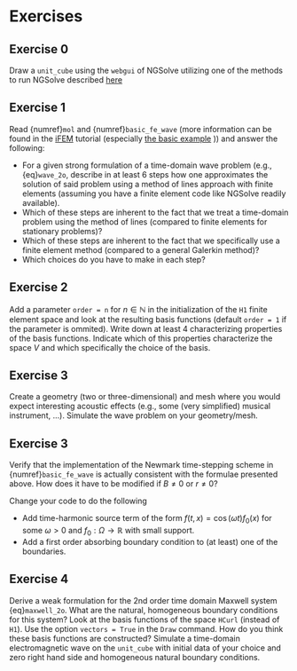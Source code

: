 # Exercises

## Exercise 0

Draw a `unit_cube` using the `webgui` of NGSolve utilizing one of the methods to run NGSolve described [here](first_numerics)

## Exercise 1 

Read {numref}`mol` and {numref}`basic_fe_wave` (more information can be found in the [iFEM](https://jschoeberl.github.io/iFEM) tutorial (especially [the basic example](https://jschoeberl.github.io/iFEM/primal/first_example.html) )) and answer the following:
  - For a given strong formulation of a time-domain wave problem (e.g., {eq}`wave_2o`, describe in at least 6 steps how one approximates the solution of said problem using a method of lines approach with finite elements (assuming you have a finite element code like NGSolve readily available).
  - Which of these steps are inherent to the fact that we treat a time-domain problem using the method of lines (compared to finite elements for stationary problems)?
  - Which of these steps are inherent to the fact that we specifically use a finite element method (compared to a general Galerkin method)?
  - Which choices do you have to make in each step?

## Exercise 2

Add a parameter `order = n` for $n\in\mathbb N$ in the initialization of the `H1` finite element space and look at the resulting basis functions (default `order = 1` if the parameter is ommited). Write down at least 4 characterizing properties of the basis functions. Indicate which of this properties characterize the space $V$ and which specifically the choice of the basis.

## Exercise 3

Create a geometry (two or three-dimensional) and mesh where you would expect interesting acoustic effects (e.g., some (very simplified) musical instrument, ...).
Simulate the wave problem on your geometry/mesh. 


## Exercise 3

Verify that the implementation of the Newmark time-stepping scheme in {numref}`basic_fe_wave` is actually consistent with the formulae presented above.
How does it have to be modified if $B\neq 0$ or $r\neq 0$?

Change your code to do the following
  - Add time-harmonic source term of the form $f(t,x)=\cos(\omega t) f_0(x)$ for some $\omega>0$ and $f_0:\Omega\to \mathbb R$ with small support.
  - Add a first order absorbing boundary condition to (at least) one of the boundaries.

## Exercise 4

Derive a weak formulation for the 2nd order time domain Maxwell system {eq}`maxwell_2o`. What are the natural, homogeneous boundary conditions for this system?
Look at the basis functions of the space `HCurl` (instead of `H1`). Use the option `vectors = True` in the `Draw` command. How do you think these basis functions are constructed?
Simulate a time-domain electromagnetic wave on the  `unit_cube` with initial data of your choice and zero right hand side and homogeneous natural boundary conditions.
